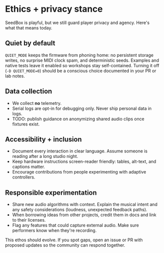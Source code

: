 # Ethics + privacy stance

SeedBox is playful, but we still guard player privacy and agency. Here's what
that means today.

## Quiet by default

`QUIET_MODE` keeps the firmware from phoning home: no persistent storage writes,
no surprise MIDI clock spam, and deterministic seeds. Examples and native tests
leave it enabled so workshops stay self-contained. Turning it off (`-D QUIET_MODE=0`)
should be a conscious choice documented in your PR or lab notes.

## Data collection

- We collect **no** telemetry.
- Serial logs are opt-in for debugging only. Never ship personal data in logs.
- TODO: publish guidance on anonymizing shared audio clips once fixtures exist.

## Accessibility + inclusion

- Document every interaction in clear language. Assume someone is reading after a
  long studio night.
- Keep hardware instructions screen-reader friendly: tables, alt-text, and
  captions matter.
- Encourage contributions from people experimenting with adaptive controllers.

## Responsible experimentation

- Share new audio algorithms with context. Explain the musical intent and any
  safety considerations (loudness, unexpected feedback paths).
- When borrowing ideas from other projects, credit them in docs and link to their
  licenses.
- Flag any features that could capture external audio. Make sure performers know
  when they're recording.

This ethos should evolve. If you spot gaps, open an issue or PR with proposed
updates so the community can respond together.
